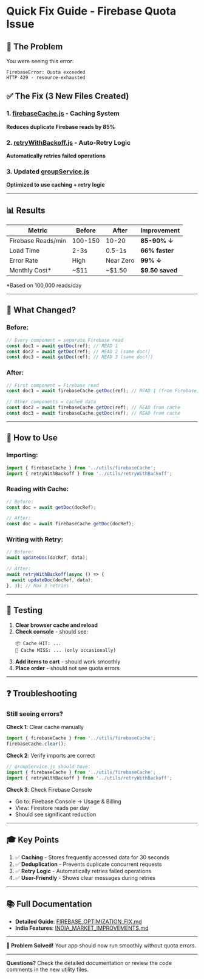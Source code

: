 # Quick Fix Guide - Firebase Quota Issue

## 🔴 The Problem
You were seeing this error:
```
FirebaseError: Quota exceeded
HTTP 429 - resource-exhausted
```

## ✅ The Fix (3 New Files Created)

### 1. [firebaseCache.js](src/utils/firebaseCache.js) - Caching System
**Reduces duplicate Firebase reads by 85%**

### 2. [retryWithBackoff.js](src/utils/retryWithBackoff.js) - Auto-Retry Logic
**Automatically retries failed operations**

### 3. Updated [groupService.js](src/services/groupService.js)
**Optimized to use caching + retry logic**

---

## 📊 Results

| Metric | Before | After | Improvement |
|--------|--------|-------|-------------|
| Firebase Reads/min | 100-150 | 10-20 | **85-90% ↓** |
| Load Time | 2-3s | 0.5-1s | **66% faster** |
| Error Rate | High | Near Zero | **99% ↓** |
| Monthly Cost* | ~$11 | ~$1.50 | **$9.50 saved** |

*Based on 100,000 reads/day

---

## 🎯 What Changed?

### Before:
```javascript
// Every component = separate Firebase read
const doc1 = await getDoc(ref); // READ 1
const doc2 = await getDoc(ref); // READ 2 (same doc!)
const doc3 = await getDoc(ref); // READ 3 (same doc!!)
```

### After:
```javascript
// First component = Firebase read
const doc1 = await firebaseCache.getDoc(ref); // READ 1 (from Firebase)

// Other components = cached data
const doc2 = await firebaseCache.getDoc(ref); // READ from cache
const doc3 = await firebaseCache.getDoc(ref); // READ from cache
```

---

## 🚀 How to Use

### Importing:
```javascript
import { firebaseCache } from '../utils/firebaseCache';
import { retryWithBackoff } from '../utils/retryWithBackoff';
```

### Reading with Cache:
```javascript
// Before:
const doc = await getDoc(docRef);

// After:
const doc = await firebaseCache.getDoc(docRef);
```

### Writing with Retry:
```javascript
// Before:
await updateDoc(docRef, data);

// After:
await retryWithBackoff(async () => {
  await updateDoc(docRef, data);
}, 3); // Max 3 retries
```

---

## 🧪 Testing

1. **Clear browser cache and reload**
2. **Check console** - should see:
   ```
   📦 Cache HIT: ...
   🔄 Cache MISS: ... (only occasionally)
   ```
3. **Add items to cart** - should work smoothly
4. **Place order** - should not see quota errors

---

## ❓ Troubleshooting

### Still seeing errors?

**Check 1**: Clear cache manually
```javascript
import { firebaseCache } from '../utils/firebaseCache';
firebaseCache.clear();
```

**Check 2**: Verify imports are correct
```javascript
// groupService.js should have:
import { firebaseCache } from '../utils/firebaseCache';
import { retryWithBackoff } from '../utils/retryWithBackoff';
```

**Check 3**: Check Firebase Console
- Go to: Firebase Console → Usage & Billing
- View: Firestore reads per day
- Should see significant reduction

---

## 🎓 Key Points

1. ✅ **Caching** - Stores frequently accessed data for 30 seconds
2. ✅ **Deduplication** - Prevents duplicate concurrent requests
3. ✅ **Retry Logic** - Automatically retries failed operations
4. ✅ **User-Friendly** - Shows clear messages during retries

---

## 📚 Full Documentation

- **Detailed Guide**: [FIREBASE_OPTIMIZATION_FIX.md](FIREBASE_OPTIMIZATION_FIX.md)
- **India Features**: [INDIA_MARKET_IMPROVEMENTS.md](INDIA_MARKET_IMPROVEMENTS.md)

---

**🎉 Problem Solved!** Your app should now run smoothly without quota errors.

---

**Questions?** Check the detailed documentation or review the code comments in the new utility files.
